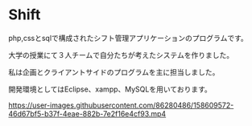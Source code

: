 # Shift
php,cssとsqlで構成されたシフト管理アプリケーションのプログラムです。

大学の授業にて３人チームで自分たちが考えたシステムを作りました。

私は企画とクライアントサイドのプログラムを主に担当しました。

開発環境としてはEclipse、xampp、MySQLを用いております。


https://user-images.githubusercontent.com/86280486/158609572-46d67bf5-b37f-4eae-882b-7e2f16e4cf93.mp4

